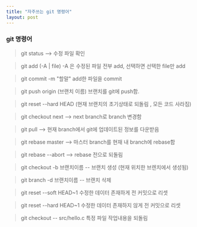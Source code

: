 ```yaml
---
title: "자주쓰는 git 명령어"
layout: post
---
```




### git 명령어

>git status --> 수정 파일 확인  

>git add (-A | file) -A 은 수정된 파일 전부 add, 선택하면 선택한 file만 add

>git commit -m "할말" add한 파일을 commit

>git push origin (브랜치 이름) 브랜치를 git에 push함.

>git reset --hard HEAD (현재 브랜치의 초기상태로 되돌림 , 모든 코드 사라짐)

>git checkout next --> next branch로 branch 변경함  

>git pull --> 현재 branch에서 git에 업데이트된 정보를 다운받음

>git rebase master --> 마스터 branch를 현재 내 branch에 rebase함

>git rebase --abort --> rebase 전으로 되돌림

>git checkout -b 브랜치이름 -- 브랜치 생성 (현재 위치한 브렌치에서 생성됨)

>git branch -d 브랜치이름 -- 브랜치 삭제

>git reset --soft HEAD~1 수정한 데이터 존재하게 전 커밋으로 리셋

>git reset --hard HEAD~1 수정한 데이터 존재하지 않게 전 커밋으로 리셋

>git checkout -- src/hello.c 특정 파일 작업내용을 되돌림